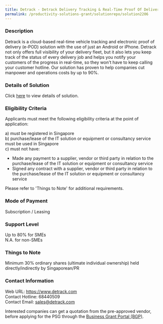 ```yaml
---
title: Detrack - Detrack Delivery Tracking & Real-Time Proof Of Delivery (E-POD) System - 5 Vehicles
permalink: /productivity-solutions-grant/solutionrepo/solution2206
---
```


### Description

Detrack is a cloud-based real-time vehicle tracking and electronic proof of delivery (e-POD) solution with the use of just an Android or iPhone. Detrack not only offers full visibility of your delivery fleet, but it also lets you keep track of the status of every delivery job and helps you notify your customers of the progress in real-time, so they won't have to keep calling your customer hotline. Our solution has proven to help companies cut manpower and operations costs by up to 90%.

### Details of Solution

Click <a href='https://www.gobusiness.gov.sg/images/psg/DetrackSystems20200859_Desensitised_Annex_3_Part_1.pdf' target='_blank' rel='noopener'>here</a> to view details of solution.

### Eligibility Criteria

Applicants must meet the following eligibility criteria at the point of application:

a) must be registered in Singapore <br>
b) purchase/lease of the IT solution or equipment or consultancy service must be used in Singapore <br>
c) must not have:
- Made any payment to a supplier, vendor or third party in relation to the purchase/lease of the IT solution or equipment or consultancy service
- Signed any contract with a supplier, vendor or third party in relation to the purchase/lease of the IT solution or equipment or consultancy service

Please refer to 'Things to Note' for additional requirements.

### Mode of Payment
Subscription / Leasing

### Support Level
Up to 80% for SMEs <br>
N.A. for non-SMEs

### Things to Note
Minimum 30% ordinary shares (ultimate individual ownership) held directly/indirectly by Singaporean/PR

### Contact Information
Web URL: https://www.detrack.com <br>Contact Hotline: 68440509 <br>Contact Email: sales@detrack.com <br>

Interested companies can get a quotation from the pre-approved vendor, before applying for the PSG through the <a target='_blank' rel='noopener' href='https://www.businessgrants.gov.sg/'>Business Grant Portal (BGP)</a>.

